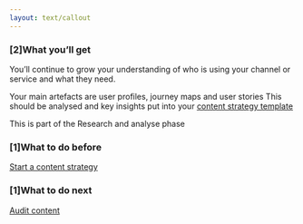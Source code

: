 ```yaml
---
layout: text/callout
---
```


### [2]What you’ll get

You’ll continue to grow your understanding of who is using your channel or service and what they need.

Your main artefacts are user profiles, journey maps and user stories
This should be analysed and key insights put into your [content strategy template](/content-strategy/start-content-strategy/define-problem/content-strategy-template/)

This is part of the Research and analyse phase

### [1]What to do before
[Start a content strategy](/content-strategy/start-content-strategy/)
### [1]What to do next
[Audit content](/content-strategy/audit-content/)

